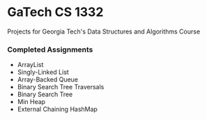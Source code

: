 # GaTech CS 1332
Projects for Georgia Tech's Data Structures and Algorithms Course

### Completed Assignments
- ArrayList
- Singly-Linked List
- Array-Backed Queue
- Binary Search Tree Traversals
- Binary Search Tree
- Min Heap
- External Chaining HashMap